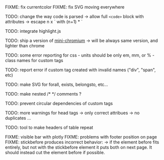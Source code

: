 
FIXME: fix currentcolor
FIXME: fix SVG moving everywhere

TODO: change the way code is parsed
    -> allow full `<code>` block with attributes
    -> escape n x \` with (n+1) * \`

TODO: integrate highlight.js

TODO: ship a version of [mini-chromium](https://github.com/chromium/mini_chromium)
    -> will be always same version, and lighter than chrome

TODO: some error reporting for css
    - units should be only em, mm, or %
    - class names for custom tags

TODO: report error if custom tag created with invalid names ("div", "span", etc)

TODO: make SVG for forall, exists, belongsto, etc...

TODO: make nested /* */ comments ?

TODO: prevent circular dependencies of custom tags

TODO: more warnings for head tags
    -> only correct attribues
    -> no duplicates
    ...

TODO: tool to make headers of table repeat

FIXME: visible bar with plotly 
FIXME: problems with footer position on page
FIXME: stickbefore produces incorrect behavior:
    -> if the element before fits entirely, but not with the stickbefore element
       it puts both on next page. It should instead cut the element before if possible.
